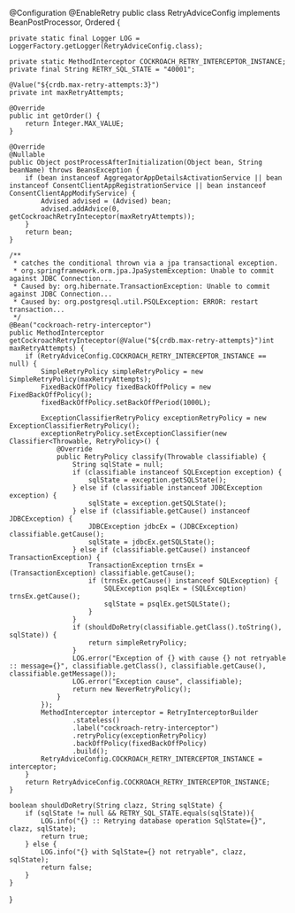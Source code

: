 @Configuration
@EnableRetry
public class RetryAdviceConfig implements BeanPostProcessor, Ordered {

    private static final Logger LOG = LoggerFactory.getLogger(RetryAdviceConfig.class);

    private static MethodInterceptor COCKROACH_RETRY_INTERCEPTOR_INSTANCE;
    private final String RETRY_SQL_STATE = "40001";

    @Value("${crdb.max-retry-attempts:3}")
    private int maxRetryAttempts;

    @Override
    public int getOrder() {
        return Integer.MAX_VALUE;
    }

    @Override
    @Nullable
    public Object postProcessAfterInitialization(Object bean, String beanName) throws BeansException {
        if (bean instanceof AggregatorAppDetailsActivationService || bean instanceof ConsentClientAppRegistrationService || bean instanceof ConsentClientAppModifyService) {
            Advised advised = (Advised) bean;
            advised.addAdvice(0, getCockroachRetryInteceptor(maxRetryAttempts));
        }
        return bean;
    }

    /**
     * catches the conditional thrown via a jpa transactional exception.
     * org.springframework.orm.jpa.JpaSystemException: Unable to commit against JDBC Connection...
     * Caused by: org.hibernate.TransactionException: Unable to commit against JDBC Connection...
     * Caused by: org.postgresql.util.PSQLException: ERROR: restart transaction...
     */
    @Bean("cockroach-retry-interceptor")
    public MethodInterceptor getCockroachRetryInteceptor(@Value("${crdb.max-retry-attempts}")int maxRetryAttempts) {
        if (RetryAdviceConfig.COCKROACH_RETRY_INTERCEPTOR_INSTANCE == null) {
            SimpleRetryPolicy simpleRetryPolicy = new SimpleRetryPolicy(maxRetryAttempts);
            FixedBackOffPolicy fixedBackOffPolicy = new FixedBackOffPolicy();
            fixedBackOffPolicy.setBackOffPeriod(1000L);

            ExceptionClassifierRetryPolicy exceptionRetryPolicy = new ExceptionClassifierRetryPolicy();
            exceptionRetryPolicy.setExceptionClassifier(new Classifier<Throwable, RetryPolicy>() {
                @Override
                public RetryPolicy classify(Throwable classifiable) {
                    String sqlState = null;
                    if (classifiable instanceof SQLException exception) {
                        sqlState = exception.getSQLState();
                    } else if (classifiable instanceof JDBCException exception) {
                        sqlState = exception.getSQLState();
                    } else if (classifiable.getCause() instanceof JDBCException) {
                        JDBCException jdbcEx = (JDBCException) classifiable.getCause();
                        sqlState = jdbcEx.getSQLState();
                    } else if (classifiable.getCause() instanceof TransactionException) {
                        TransactionException trnsEx = (TransactionException) classifiable.getCause();
                        if (trnsEx.getCause() instanceof SQLException) {
                            SQLException psqlEx = (SQLException) trnsEx.getCause();
                            sqlState = psqlEx.getSQLState();
                        }
                    }
                    if (shouldDoRetry(classifiable.getClass().toString(), sqlState)) {
                        return simpleRetryPolicy;
                    }
                    LOG.error("Exception of {} with cause {} not retryable :: message={}", classifiable.getClass(), classifiable.getCause(), classifiable.getMessage());
                    LOG.error("Exception cause", classifiable);
                    return new NeverRetryPolicy();
                }
            });
            MethodInterceptor interceptor = RetryInterceptorBuilder
                    .stateless()
                    .label("cockroach-retry-interceptor")
                    .retryPolicy(exceptionRetryPolicy)
                    .backOffPolicy(fixedBackOffPolicy)
                    .build();
            RetryAdviceConfig.COCKROACH_RETRY_INTERCEPTOR_INSTANCE = interceptor;
        }
        return RetryAdviceConfig.COCKROACH_RETRY_INTERCEPTOR_INSTANCE;
    }

    boolean shouldDoRetry(String clazz, String sqlState) {
        if (sqlState != null && RETRY_SQL_STATE.equals(sqlState)){
            LOG.info("{} :: Retrying database operation SqlState={}", clazz, sqlState);
            return true;
        } else {
            LOG.info("{} with SqlState={} not retryable", clazz, sqlState);
            return false;
        }
    }
}

